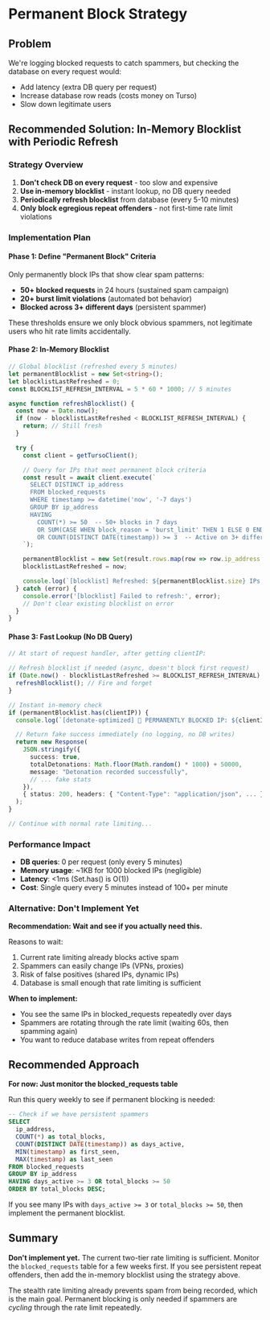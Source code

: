 # Permanent Block Strategy

## Problem
We're logging blocked requests to catch spammers, but checking the database on every request would:
- Add latency (extra DB query per request)
- Increase database row reads (costs money on Turso)
- Slow down legitimate users

## Recommended Solution: In-Memory Blocklist with Periodic Refresh

### Strategy Overview
1. **Don't check DB on every request** - too slow and expensive
2. **Use in-memory blocklist** - instant lookup, no DB query needed
3. **Periodically refresh blocklist** from database (every 5-10 minutes)
4. **Only block egregious repeat offenders** - not first-time rate limit violations

### Implementation Plan

#### Phase 1: Define "Permanent Block" Criteria
Only permanently block IPs that show clear spam patterns:
- **50+ blocked requests** in 24 hours (sustained spam campaign)
- **20+ burst limit violations** (automated bot behavior)
- **Blocked across 3+ different days** (persistent spammer)

These thresholds ensure we only block obvious spammers, not legitimate users who hit rate limits accidentally.

#### Phase 2: In-Memory Blocklist
```typescript
// Global blocklist (refreshed every 5 minutes)
let permanentBlocklist = new Set<string>();
let blocklistLastRefreshed = 0;
const BLOCKLIST_REFRESH_INTERVAL = 5 * 60 * 1000; // 5 minutes

async function refreshBlocklist() {
  const now = Date.now();
  if (now - blocklistLastRefreshed < BLOCKLIST_REFRESH_INTERVAL) {
    return; // Still fresh
  }

  try {
    const client = getTursoClient();

    // Query for IPs that meet permanent block criteria
    const result = await client.execute(`
      SELECT DISTINCT ip_address
      FROM blocked_requests
      WHERE timestamp >= datetime('now', '-7 days')
      GROUP BY ip_address
      HAVING
        COUNT(*) >= 50  -- 50+ blocks in 7 days
        OR SUM(CASE WHEN block_reason = 'burst_limit' THEN 1 ELSE 0 END) >= 20  -- 20+ burst violations
        OR COUNT(DISTINCT DATE(timestamp)) >= 3  -- Active on 3+ different days
    `);

    permanentBlocklist = new Set(result.rows.map(row => row.ip_address as string));
    blocklistLastRefreshed = now;

    console.log(`[blocklist] Refreshed: ${permanentBlocklist.size} IPs permanently blocked`);
  } catch (error) {
    console.error('[blocklist] Failed to refresh:', error);
    // Don't clear existing blocklist on error
  }
}
```

#### Phase 3: Fast Lookup (No DB Query)
```typescript
// At start of request handler, after getting clientIP:

// Refresh blocklist if needed (async, doesn't block first request)
if (Date.now() - blocklistLastRefreshed >= BLOCKLIST_REFRESH_INTERVAL) {
  refreshBlocklist(); // Fire and forget
}

// Instant in-memory check
if (permanentBlocklist.has(clientIP)) {
  console.log(`[detonate-optimized] 🚫 PERMANENTLY BLOCKED IP: ${clientIP}`);

  // Return fake success immediately (no logging, no DB writes)
  return new Response(
    JSON.stringify({
      success: true,
      totalDetonations: Math.floor(Math.random() * 1000) + 50000,
      message: "Detonation recorded successfully",
      // ... fake stats
    }),
    { status: 200, headers: { "Content-Type": "application/json", ... } }
  );
}

// Continue with normal rate limiting...
```

### Performance Impact
- **DB queries**: 0 per request (only every 5 minutes)
- **Memory usage**: ~1KB for 1000 blocked IPs (negligible)
- **Latency**: <1ms (Set.has() is O(1))
- **Cost**: Single query every 5 minutes instead of 100+ per minute

### Alternative: Don't Implement Yet
**Recommendation: Wait and see if you actually need this.**

Reasons to wait:
1. Current rate limiting already blocks active spam
2. Spammers can easily change IPs (VPNs, proxies)
3. Risk of false positives (shared IPs, dynamic IPs)
4. Database is small enough that rate limiting is sufficient

**When to implement:**
- You see the same IPs in blocked_requests repeatedly over days
- Spammers are rotating through the rate limit (waiting 60s, then spamming again)
- You want to reduce database writes from repeat offenders

## Recommended Approach
**For now: Just monitor the blocked_requests table**

Run this query weekly to see if permanent blocking is needed:
```sql
-- Check if we have persistent spammers
SELECT
  ip_address,
  COUNT(*) as total_blocks,
  COUNT(DISTINCT DATE(timestamp)) as days_active,
  MIN(timestamp) as first_seen,
  MAX(timestamp) as last_seen
FROM blocked_requests
GROUP BY ip_address
HAVING days_active >= 3 OR total_blocks >= 50
ORDER BY total_blocks DESC;
```

If you see many IPs with `days_active >= 3` or `total_blocks >= 50`, then implement the permanent blocklist.

## Summary
**Don't implement yet.** The current two-tier rate limiting is sufficient. Monitor the `blocked_requests` table for a few weeks first. If you see persistent repeat offenders, then add the in-memory blocklist using the strategy above.

The stealth rate limiting already prevents spam from being recorded, which is the main goal. Permanent blocking is only needed if spammers are *cycling* through the rate limit repeatedly.
